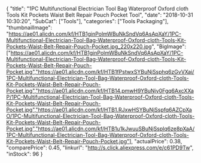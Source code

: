 {
	"title": "1PC Multifunctional Electrician Tool Bag Waterproof Oxford cloth Tools Kit Pockets  Waist Belt Repair Pouch Pocket Tool",
	"date": "2018-10-31 10:30:20",
	"SubCat": ["Tools"],
	"categories": ["Tools Packaging"],
	"thumbnailImage": "https://ae01.alicdn.com/kf/HTB1ginPolmWBuNkSndVq6AsApXaY/1PC-Multifunctional-Electrician-Tool-Bag-Waterproof-Oxford-cloth-Tools-Kit-Pockets-Waist-Belt-Repair-Pouch-Pocket.jpg_220x220.jpg",
	"BigImage": ["https://ae01.alicdn.com/kf/HTB1ginPolmWBuNkSndVq6AsApXaY/1PC-Multifunctional-Electrician-Tool-Bag-Waterproof-Oxford-cloth-Tools-Kit-Pockets-Waist-Belt-Repair-Pouch-Pocket.jpg","https://ae01.alicdn.com/kf/HTB1fPstwxSYBuNjSsphq6zGvVXai/1PC-Multifunctional-Electrician-Tool-Bag-Waterproof-Oxford-cloth-Tools-Kit-Pockets-Waist-Belt-Repair-Pouch-Pocket.jpg","https://ae01.alicdn.com/kf/HTB14.pmwH9YBuNjy0Fgq6AxcXXaP/1PC-Multifunctional-Electrician-Tool-Bag-Waterproof-Oxford-cloth-Tools-Kit-Pockets-Waist-Belt-Repair-Pouch-Pocket.jpg","https://ae01.alicdn.com/kf/HTB1.RJxwHSYBuNjSspfq6AZCpXaO/1PC-Multifunctional-Electrician-Tool-Bag-Waterproof-Oxford-cloth-Tools-Kit-Pockets-Waist-Belt-Repair-Pouch-Pocket.jpg","https://ae01.alicdn.com/kf/HTB1u1kJwuuSBuNjSsplq6ze8pXaA/1PC-Multifunctional-Electrician-Tool-Bag-Waterproof-Oxford-cloth-Tools-Kit-Pockets-Waist-Belt-Repair-Pouch-Pocket.jpg"],
	"actualPrice": 0.38,
	"comparePrice": 0.45,
	"linkurl": "http://s.click.aliexpress.com/e/c61PD9Tw",
	"inStock": 96
}
